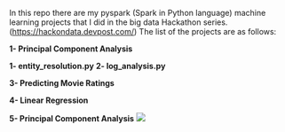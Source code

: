 In this repo there are my pyspark (Spark in Python language) machine learning projects that I did in the big data Hackathon series. (https://hackondata.devpost.com/)
The list of the projects are as follows:

**1- Principal Component Analysis**

**1- entity_resolution.py**
**2- log_analysis.py**

**3- Predicting Movie Ratings**

**4-  Linear Regression**

**5- Principal Component Analysis**
![](emirshekari/PCA/pca1.png)

